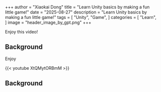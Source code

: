 +++
author = "Xiaokai Dong"
title = "Learn Unity basics by making a fun little game!"
date = "2025-08-27"
description = "Learn Unity basics by making a fun little game!"
tags = [
    "Unity",
    "Game",
]
categories = [
    "Learn",
]
image = "header_image_by_gpt.png"
+++

<!--more-->

Enjoy this video!

## Background

Enjoy

{{< youtube XtQMytORBmM >}}

## Background